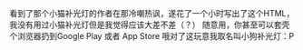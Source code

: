 看到了那个小猫补光灯的作者在那冷嘲热讽，遂花了一个小时写出了这个HTML，我没有用过小猫补光灯但是我觉得应该大差不差（？）
随意用，你甚至可以套壳个浏览器扔到Google Play 或者 App Store
哦对了这玩意我取名叫小狗补光灯：P
